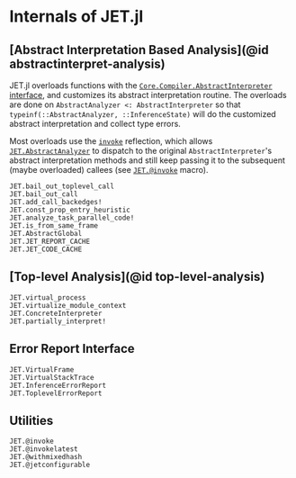 # Internals of JET.jl

## [Abstract Interpretation Based Analysis](@id abstractinterpret-analysis)

JET.jl overloads functions with the [`Core.Compiler.AbstractInterpreter` interface](https://github.com/JuliaLang/julia/blob/master/base/compiler/types.jl), and customizes its abstract interpretation routine.
The overloads are done on `AbstractAnalyzer <: AbstractInterpreter` so that `typeinf(::AbstractAnalyzer, ::InferenceState)` will do the customized abstract interpretation and collect type errors.

Most overloads use the [`invoke`](https://docs.julialang.org/en/v1/base/base/#Core.invoke) reflection, which allows
[`JET.AbstractAnalyzer`](@ref) to dispatch to the original `AbstractInterpreter`'s abstract interpretation methods and still keep passing
it to the subsequent (maybe overloaded) callees (see [`JET.@invoke`](@ref) macro).

```@docs
JET.bail_out_toplevel_call
JET.bail_out_call
JET.add_call_backedges!
JET.const_prop_entry_heuristic
JET.analyze_task_parallel_code!
JET.is_from_same_frame
JET.AbstractGlobal
JET.JET_REPORT_CACHE
JET.JET_CODE_CACHE
```


## [Top-level Analysis](@id top-level-analysis)

```@docs
JET.virtual_process
JET.virtualize_module_context
JET.ConcreteInterpreter
JET.partially_interpret!
```


## Error Report Interface

```@docs
JET.VirtualFrame
JET.VirtualStackTrace
JET.InferenceErrorReport
JET.ToplevelErrorReport
```


## Utilities

```@docs
JET.@invoke
JET.@invokelatest
JET.@withmixedhash
JET.@jetconfigurable
```

